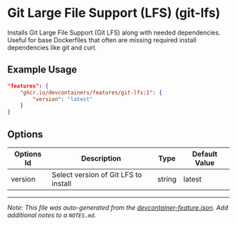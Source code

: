 
# Git Large File Support (LFS) (git-lfs)

Installs Git Large File Support (Git LFS) along with needed dependencies. Useful for base Dockerfiles that often are missing required install dependencies like git and curl.

## Example Usage

```json
"features": {
    "ghcr.io/devcontainers/features/git-lfs:1": {
        "version": "latest"
    }
}
```

## Options

| Options Id | Description | Type | Default Value |
|-----|-----|-----|-----|
| version | Select version of Git LFS to install | string | latest |



---

_Note: This file was auto-generated from the [devcontainer-feature.json](https://github.com/devcontainers/features/blob/main/src/git-lfs/devcontainer-feature.json).  Add additional notes to a `NOTES.md`._
